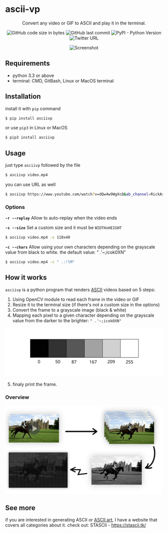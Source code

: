 
# ascii-vp

<div align=center>

Convert any video or GIF to ASCII and play it in the terminal.

![GitHub code size in bytes](https://img.shields.io/github/languages/code-size/malkiAbdoo/ascii-vp?color=red)
![GitHub last commit](https://img.shields.io/github/last-commit/malkiAbdoo/ascii-vp?color=orange&logo=git)
![PyPI - Python Version](https://img.shields.io/pypi/pyversions/ascii-vp?logo=python)
![Twitter URL](https://img.shields.io/twitter/url?label=malkiAbdoo&url=https%3A%2F%2Ftwitter.com%2FmalkiAbdoo)

![Screenshot](./project_images/example.gif)

</div>

## Requirements
- python 3.3 or above
- terminal: CMD, GitBash, Linux or MacOS terminal

## Installation
install it with `pip` command
```bash
$ pip install asciivp
```

or use `pip3` in Linux or MacOS 
```bash
$ pip3 install asciivp
```

## Usage
just type `asciivp` followed by the file
```bash
$ asciivp video.mp4
```

you can use URL as well
```bash
$ asciivp https://www.youtube.com/watch?v=dQw4w9WgXcQ&ab_channel=RickAstley
```

### Options
**`-r --replay`**
Allow to auto-replay when the video ends

**`-s --size`** Set a custom size and it must be `WIDTHxHEIGHT`
```bash
$ asciivp video.mp4 -s 110x40
```

**`-c --chars`**
Allow using your own characters depending on the grayscale value from black to white. the default value: " .'~;icok0XN"
```bash
$ asciivp video.mp4 -c " .:!lM"
```

## How it works
`asciivp` is a python program that renders [ASCII](https://en.wikipedia.org/wiki/ASCII) videos based on 5 steps:
1. Using OpenCV module to read each frame in the video or GIF
2. Resize it to the terminal size (if there's not a custom size in the options)
3. Convert the frame to a grayscale image (black & white)
4. Mapping each pixel to a given character depending on the grayscale value from the darker to the brighter: `" .'~;icok0XN"`

![grayscale](./project_images/grayscale.svg)

5. finaly print the frame.

### Overview

![Explaining](./project_images/explain.jpg)

## See more
if you are interested in generating ASCII or [ASCII art](https://en.wikipedia.org/wiki/ASCII_art), I have a website that covers all categories about it.
check out: STASCII - https://stascii.tk/ 


